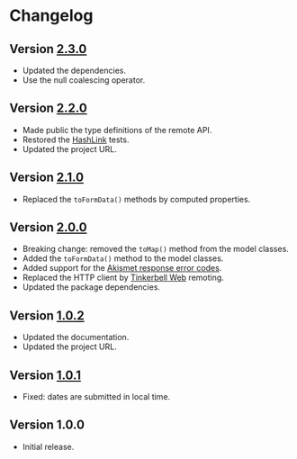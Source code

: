 # Changelog

## Version [2.3.0](https://github.com/cedx/akismet.hx/compare/v2.2.0...v2.3.0)
- Updated the dependencies.
- Use the null coalescing operator.

## Version [2.2.0](https://github.com/cedx/akismet.hx/compare/v2.1.0...v2.2.0)
- Made public the type definitions of the remote API.
- Restored the [HashLink](https://hashlink.haxe.org) tests.
- Updated the project URL.

## Version [2.1.0](https://github.com/cedx/akismet.hx/compare/v2.0.0...v2.1.0)
- Replaced the `toFormData()` methods by computed properties.

## Version [2.0.0](https://github.com/cedx/akismet.hx/compare/v1.0.2...v2.0.0)
- Breaking change: removed the `toMap()` method from the model classes.
- Added the `toFormData()` method to the model classes.
- Added support for the [Akismet response error codes](https://akismet.com/developers/errors).
- Replaced the HTTP client by [Tinkerbell Web](https://haxetink.github.io/tink_web) remoting.
- Updated the package dependencies.

## Version [1.0.2](https://github.com/cedx/akismet.hx/compare/v1.0.1...v1.0.2)
- Updated the documentation.
- Updated the project URL.

## Version [1.0.1](https://github.com/cedx/akismet.hx/compare/v1.0.0...v1.0.1)
- Fixed: dates are submitted in local time.

## Version 1.0.0
- Initial release.
